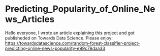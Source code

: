 # Predicting_Popularity_of_Online_News_Articles
Hello everyone, I wrote an article explaining this project and got publisheded on Towards Data Science. Please enjoy: https://towardsdatascience.com/random-forest-classifier-project-predicting-online-news-popularity-e99c79daa33
